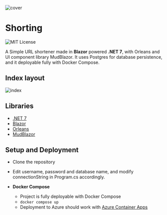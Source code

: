 ﻿![cover](https://user-images.githubusercontent.com/8531546/207455956-5f6dfab6-3e11-4847-ba16-b931338b7eb6.png)

# Shorting

![MIT License](https://img.shields.io/apm/l/atomic-design-ui.svg)

A Simple URL shortener made in **Blazor** powered **.NET 7**, with Orleans and UI component library MudBlazor.
It uses Postgres for database persistence, and it deployable fully with Docker Compose.

## Index layout
  ![index](https://user-images.githubusercontent.com/8531546/207456011-44e90f11-8126-41b5-97d0-faaf2d3040ac.jpg)

## Libraries

- [.NET 7](https://dotnet.microsoft.com/en-us/download/dotnet/7.0)
- [Blazor](https://dotnet.microsoft.com/en-us/apps/aspnet/web-apps/blazor)
- [Orleans](https://learn.microsoft.com/en-us/dotnet/orleans/)
- [MudBlazor](https://mudblazor.com/)

## Setup and Deployment
- Clone the repository
- Edit username, password and database name, and modify connectionString in Program.cs accordingly.

- **Docker Compose**
    - Project is fully deployable with Docker Compose
    - ```docker compose up``` 
    - Deployment to Azure should work with [Azure Container Apps](https://azure.microsoft.com/en-us/products/container-apps/)


